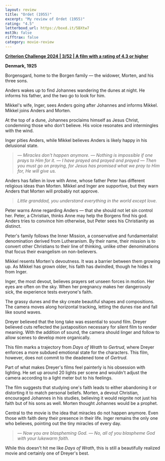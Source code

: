 ```yaml
---
layout: review
title: "Ordet (1955)"
excerpt: "My review of Ordet (1955)"
rating: "4.5"
letterboxd_url: https://boxd.it/5BXtw7
mst3k: false
rifftrax: false
category: movie-review
---
```


<b><a href="">Criterion Challenge 2024 | 3/52 | A film with a rating of 4.3 or higher</a></b>

<b>Denmark, 1925</b>

Borgensgard, home to the Borgen family — the widower, Morten, and his three sons.

Anders wakes up to find Johannes wandering the dunes at night. He informs his father, and the two go to look for him.

Mikkel's wife, Inger, sees Anders going after Johannes and informs Mikkel. Mikkel joins Anders and Morten.

At the top of a dune, Johannes proclaims himself as Jesus Christ, condemning those who don't believe. His voice resonates and intermingles with the wind.

Inger pities Anders, while Mikkel believes Anders is likely happy in his delusional state.

<blockquote><i>— Miracles don't happen anymore.
— Nothing is impossible if one prays to Him for it.
— I have prayed and prayed and prayed
— Then you must go on praying, for Jesus has promised what we pray to Him for, He will give us.</i></blockquote>

Anders has fallen in love with Anne, whose father Peter has different religious ideas than Morten. Mikkel and Inger are supportive, but they warn Anders that Morten will probably not approve.

<blockquote><i>Little granddad, you understand everything in the world except love.</i></blockquote>

Peter warns Anne regarding Anders — that she should not let sin control her. Peter, a Christian, thinks Anne may help the Borgens find his god. Anders tries to convince him otherwise, but Peter sees his Christianity as distinct.

Peter's family follows the Inner Mission, a conservative and fundamentalist denomination derived from Lutheranism. By their name, their mission is to convert other Christians to their line of thinking, unlike other denominations that focus their evangelism on non-believers.

Mikkel resents Morten's devoutness. It was a barrier between them growing up. As Mikkel has grown older, his faith has dwindled, though he hides it from Inger.

Inger, the most devout, believes prayers set unseen forces in motion. Her eyes are often on the sky. When her pregnancy makes her dangerously sick, the experience tests everyone's faith.

The grassy dunes and the sky create beautiful shapes and compositions. The camera moves along horizontal tracking, letting the dunes rise and fall like sound waves.

Dreyer believed that the long take was essential to sound film. Dreyer believed cuts reflected the juxtaposition necessary for silent film to render meaning. With the addition of sound, the camera should linger and follow to allow scenes to develop more organically.

This film marks a trajectory from <i>Days of Wrath</i> to <i>Gertrud</i>, where Dreyer enforces a more subdued emotional state for the characters. This film, however, does not commit to the deadened tone of <i>Gertrud</i>.

Part of what makes Dreyer's films feel painterly is his obsession with lighting. He set up around 20 lights per scene and wouldn't adjust the camera according to a light meter but to his feelings.

The film suggests that studying one's faith leads to either abandoning it or distorting it to match personal beliefs. Morten, a devout Christian, encouraged Johannes in his studies, believing it would reignite not just his faith but of his sons as well. Morten thought Johannes would be a prophet.

Central to the movie is the idea that miracles do not happen anymore. Even those with faith deny their presence in their life. Inger remains the only one who believes, pointing out the tiny miracles of every day.

<blockquote><i>— Now you are blaspheming God.
— No, all of you blaspheme God with your lukewarm faith.</i></blockquote>

While this doesn't hit me like <i>Days of Wrath</i>, this is still a beautifully realized movie and certainly one of Dreyer's best.
